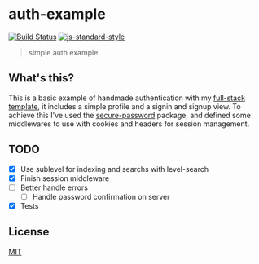 # auth-example
[![Build Status](https://img.shields.io/travis/yerkopalma/auth-example/master.svg?style=flat-square)](https://travis-ci.org/yerkopalma/auth-example) [![js-standard-style](https://img.shields.io/badge/code%20style-standard-brightgreen.svg?style=flat-square)](https://github.com/feross/standard)

> simple auth example

## What's this?

This is a basic example of handmade authentication with my 
[full-stack template][full-stack], it includes a simple profile and a signin 
and signup view. To achieve this I've used the [secure-password][secure-password] 
package, and defined some middlewares to use with cookies and headers for 
session management.

## TODO

- [x] Use sublevel for indexing and searchs with level-search
- [x] Finish session middleware
- [ ] Better handle errors
  - [ ] Handle password confirmation on server
- [x] Tests

## License
[MIT](/license)

[full-stack]: https://github.com/YerkoPalma/templates/tree/master/full-stack
[secure-password]: https://github.com/emilbayes/secure-password
